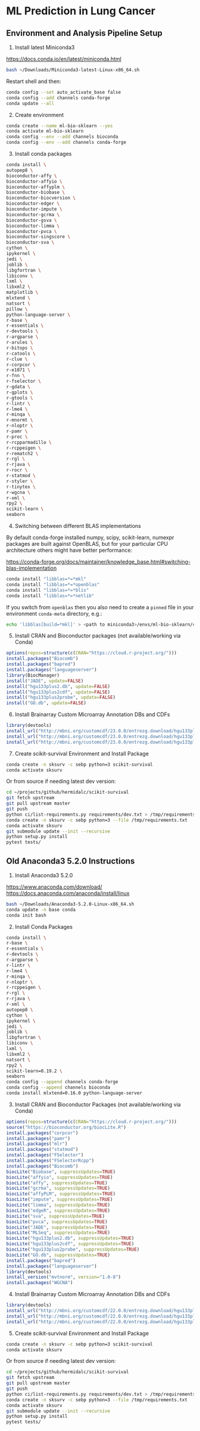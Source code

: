 # ML Prediction in Lung Cancer

## Environment and Analysis Pipeline Setup

1.  Install latest Miniconda3

<https://docs.conda.io/en/latest/miniconda.html>

```bash
bash ~/Downloads/Miniconda3-latest-Linux-x86_64.sh
```

Restart shell and then:

```bash
conda config --set auto_activate_base false
conda config --add channels conda-forge
conda update --all
```

2.  Create environment

```bash
conda create --name ml-bio-sklearn --yes
conda activate ml-bio-sklearn
conda config --env --add channels bioconda
conda config --env --add channels conda-forge
```

3.  Install conda packages

```bash
conda install \
autopep8 \
bioconductor-affy \
bioconductor-affyio \
bioconductor-affyplm \
bioconductor-biobase \
bioconductor-biocversion \
bioconductor-edger \
bioconductor-impute \
bioconductor-gcrma \
bioconductor-gsva \
bioconductor-limma \
bioconductor-pvca \
bioconductor-singscore \
bioconductor-sva \
cython \
ipykernel \
jedi \
joblib \
libgfortran \
libiconv \
lxml \
libxml2 \
matplotlib \
mlxtend \
natsort \
pillow \
python-language-server \
r-base \
r-essentials \
r-devtools \
r-argparse \
r-arules \
r-bitops \
r-catools \
r-clue \
r-corpcor \
r-e1071 \
r-fnn \
r-fselector \
r-gdata \
r-gplots \
r-gtools \
r-lintr \
r-lme4 \
r-minqa \
r-mnormt \
r-nloptr \
r-pamr \
r-proc \
r-rcpparmadillo \
r-rcppeigen \
r-rematch2 \
r-rgl \
r-rjava \
r-rocr \
r-statmod \
r-styler \
r-tinytex \
r-wgcna \
r-xml \
rpy2 \
scikit-learn \
seaborn
```

4.  Switching between different BLAS implementations

By default conda-forge installed numpy, scipy, scikit-learn, numexpr packages
are built against OpenBLAS, but for your particular CPU architecture others
might have better performance:

<https://conda-forge.org/docs/maintainer/knowledge_base.html#switching-blas-implementation>

```bash
conda install "libblas=*=*mkl"
conda install "libblas=*=*openblas"
conda install "libblas=*=*blis"
conda install "libblas=*=*netlib"
```

If you switch from `openblas` then you also need to create a `pinned` file in
your environment `conda-meta` directory, e.g.:

```bash
echo 'libblas[build=*mkl]' > <path to miniconda3>/envs/ml-bio-sklearn/conda-meta/pinned
```

5.  Install CRAN and Bioconductor packages (not available/working via Conda)

```R
options(repos=structure(c(CRAN="https://cloud.r-project.org/")))
install.packages("Biocomb")
install.packages("bapred")
install.packages("languageserver")
library(BiocManager)
install("JADE", update=FALSE)
install("hgu133plus2.db", update=FALSE)
install("hgu133plus2cdf", update=FALSE)
install("hgu133plus2probe", update=FALSE)
install("GO.db", update=FALSE)
```

6.  Install Brainarray Custom Microarray Annotation DBs and CDFs

```R
library(devtools)
install_url("http://mbni.org/customcdf/23.0.0/entrezg.download/hgu133plus2hsentrezg.db_23.0.0.tar.gz")
install_url("http://mbni.org/customcdf/23.0.0/entrezg.download/hgu133plus2hsentrezgcdf_23.0.0.tar.gz")
install_url("http://mbni.org/customcdf/23.0.0/entrezg.download/hgu133plus2hsentrezgprobe_23.0.0.tar.gz")
```

7.  Create scikit-survival Environment and Install Package

```bash
conda create -n sksurv -c sebp python=3 scikit-survival
conda activate sksurv
```

Or from source if needing latest dev version:

```bash
cd ~/projects/github/hermidalc/scikit-survival
git fetch upstream
git pull upstream master
git push
python ci/list-requirements.py requirements/dev.txt > /tmp/requirements.txt
conda create -n sksurv -c sebp python=3 --file /tmp/requirements.txt
conda activate sksurv
git submodule update --init --recursive
python setup.py install
pytest tests/
```

## Old Anaconda3 5.2.0 Instructions

1.  Install Anaconda3 5.2.0

<https://www.anaconda.com/download/>
<https://docs.anaconda.com/anaconda/install/linux>

```bash
bash ~/Downloads/Anaconda3-5.2.0-Linux-x86_64.sh
conda update -n base conda
conda init bash
```

2.  Install Conda Packages

```bash
conda install \
r-base \
r-essentials \
r-devtools \
r-argparse \
r-lintr \
r-lme4 \
r-minqa \
r-nloptr \
r-rcppeigen \
r-rgl \
r-rjava \
r-xml \
autopep8 \
cython \
ipykernel \
jedi \
joblib \
libgfortran \
libiconv \
lxml \
libxml2 \
natsort \
rpy2 \
scikit-learn=0.19.2 \
seaborn
conda config --append channels conda-forge
conda config --append channels bioconda
conda install mlxtend=0.16.0 python-language-server
```

3.  Install CRAN and Bioconductor Packages (not available/working via Conda)

```R
options(repos=structure(c(CRAN="https://cloud.r-project.org/")))
source("https://bioconductor.org/biocLite.R")
install.packages("corpcor")
install.packages("pamr")
install.packages("mlr")
install.packages("statmod")
install.packages("FSelector")
install.packages("FSelectorRcpp")
install.packages("Biocomb")
biocLite("Biobase", suppressUpdates=TRUE)
biocLite("affyio", suppressUpdates=TRUE)
biocLite("affy", suppressUpdates=TRUE)
biocLite("gcrma", suppressUpdates=TRUE)
biocLite("affyPLM", suppressUpdates=TRUE)
biocLite("impute", suppressUpdates=TRUE)
biocLite("limma", suppressUpdates=TRUE)
biocLite("edgeR", suppressUpdates=TRUE)
biocLite("sva", suppressUpdates=TRUE)
biocLite("pvca", suppressUpdates=TRUE)
biocLite("JADE", suppressUpdates=TRUE)
biocLite("MLSeq", suppressUpdates=TRUE)
biocLite("hgu133plus2.db", suppressUpdates=TRUE)
biocLite("hgu133plus2cdf", suppressUpdates=TRUE)
biocLite("hgu133plus2probe", suppressUpdates=TRUE)
biocLite("GO.db", suppressUpdates=TRUE)
install.packages("bapred")
install.packages("languageserver")
library(devtools)
install_version("mvtnorm", version="1.0-8")
install.packages("WGCNA")
```

4.  Install Brainarray Custom Microarray Annotation DBs and CDFs

```R
library(devtools)
install_url("http://mbni.org/customcdf/22.0.0/entrezg.download/hgu133plus2hsentrezg.db_22.0.0.tar.gz")
install_url("http://mbni.org/customcdf/22.0.0/entrezg.download/hgu133plus2hsentrezgcdf_22.0.0.tar.gz")
install_url("http://mbni.org/customcdf/22.0.0/entrezg.download/hgu133plus2hsentrezgprobe_22.0.0.tar.gz")
```

5.  Create scikit-survival Environment and Install Package

```bash
conda create -n sksurv -c sebp python=3 scikit-survival
conda activate sksurv
```

Or from source if needing latest dev version:

```bash
cd ~/projects/github/hermidalc/scikit-survival
git fetch upstream
git pull upstream master
git push
python ci/list-requirements.py requirements/dev.txt > /tmp/requirements.txt
conda create -n sksurv -c sebp python=3 --file /tmp/requirements.txt
conda activate sksurv
git submodule update --init --recursive
python setup.py install
pytest tests/
```
